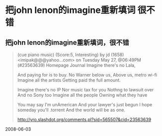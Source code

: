 # 把john lenon的imagine重新填词 很不错

## 把john lenon的imagine重新填词，很不错

> (cue piano music) (Score:5, Interesting)
> by jd (1658) <imipak@@@yahoo...com> on Tuesday May 27, @06:49PM (#23563639) Homepage Journal
> Imagine there's no Lala,
> 
> And paying for is to buy.
> No Warner below us,
> Above us, metro wi-fi
> Imagine all the artists
> Getting paid the full amount.
> 
> Imagine there's no IP
> Nor music tax for you
> Nothng to lawsuit over
> And no Sony too
> Imagine all the people
> Owning what they have
> 
> You may say I'm unAmerican
> And your lawyer's just begun
> I hope someday you'll .torrent
> And the world will be as one.
> 
> http://yro.slashdot.org/comments.pl?sid=565507&cid=23563639


2008-06-03